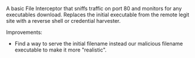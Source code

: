 A basic File Interceptor that sniffs traffic on port 80 and monitors for any executables download.
Replaces the initial executable from the remote legit site with a reverse shell or credential harvester.

Improvements:
- Find a way to serve the initial filename instead our malicious filename executable to make it more "realistic".
